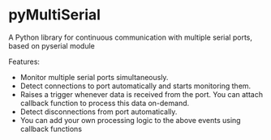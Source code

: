 # pyMultiSerial
A Python library for continuous communication with multiple serial ports, based on pyserial module

Features: 
- Monitor multiple serial ports simultaneously.
- Detect connections to port automatically and starts monitoring them. 
- Raises a trigger whenever data is received from the port. You can attach callback function to process this data on-demand. 
- Detect disconnections from port automatically. 
- You can add your own processing logic to the above events using callback functions 

